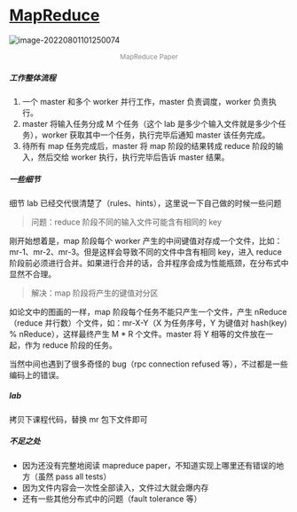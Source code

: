 # [MapReduce](http://nil.lcs.mit.edu/6.824/2020/labs/lab-mr.html)

![image-20220801101250074](https://s2.loli.net/2022/08/01/SkC1BceMjr4ypDV.png)

<center style="align: center; color: #888; font-size: 12px;">MapReduce Paper</center>

##### 工作整体流程

1. 一个 master 和多个 worker 并行工作，master 负责调度，worker 负责执行。
2. master 将输入任务分成 M 个任务（这个 lab 是多少个输入文件就是多少个任务），worker 获取其中一个任务，执行完毕后通知 master 该任务完成。
3. 待所有 map 任务完成后，master 将 map 阶段的结果转成 reduce 阶段的输入，然后交给 worker 执行，执行完毕后告诉 master 结果。

##### 一些细节

细节 lab 已经交代很清楚了（rules、hints），这里说一下自己做的时候一些问题



> 问题：reduce 阶段不同的输入文件可能含有相同的 key

刚开始想着是，map 阶段每个 worker 产生的中间键值对存成一个文件，比如：mr-1、mr-2、mr-3。但是这样会导致不同的文件中含有相同 key，进入 reduce 阶段前必须进行合并。如果进行合并的话，合并程序会成为性能瓶颈，在分布式中显然不合理。



> 解决：map 阶段将产生的键值对分区

如论文中的图画的一样，map 阶段每个任务不能只产生一个文件，产生 nReduce（reduce 并行数）个文件，如：mr-X-Y（X 为任务序号，Y 为键值对 hash(key) % nReduce），这样最终产生 M * R 个文件。master 将 Y 相等的文件放在一起，作为 reduce 阶段的任务。



当然中间也遇到了很多奇怪的 bug（rpc connection refused 等），不过都是一些编码上的错误。



##### lab

拷贝下课程代码，替换 mr 包下文件即可



##### 不足之处

- 因为还没有完整地阅读 mapreduce paper，不知道实现上哪里还有错误的地方（虽然 pass all tests）
- 因为文件内容会一次性全部读入，文件过大就会爆内存
- 还有一些其他分布式中的问题（fault tolerance 等）